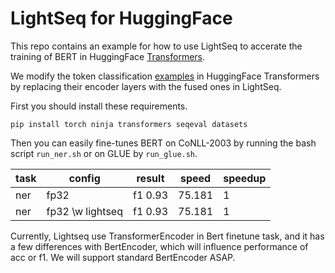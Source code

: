# LightSeq for HuggingFace

This repo contains an example for how to use LightSeq to accerate the training of BERT in HuggingFace [Transformers](https://github.com/huggingface/transformers).

We modify the token classification [examples](https://github.com/huggingface/transformers/tree/master/examples/pytorch/token-classification) in HuggingFace Transformers by replacing their encoder layers with the fused ones in LightSeq.

First you should install these requirements.

```shell
pip install torch ninja transformers seqeval datasets
```

Then you can easily fine-tunes BERT on CoNLL-2003 by running the bash script `run_ner.sh`
or on GLUE by `run_glue.sh`.

| task | config           | result  | speed  | speedup |
| ---- | ---------------- | ------- | ------ | ------- |
| ner  | fp32             | f1 0.93 | 75.181 | 1       |
| ner  | fp32 \w lightseq | f1 0.93 | 75.181 | 1       |

Currently, Lightseq use TransformerEncoder in Bert finetune task, and it has a few differences with BertEncoder, which will influence performance of acc or f1. We will support standard BertEncoder ASAP.
